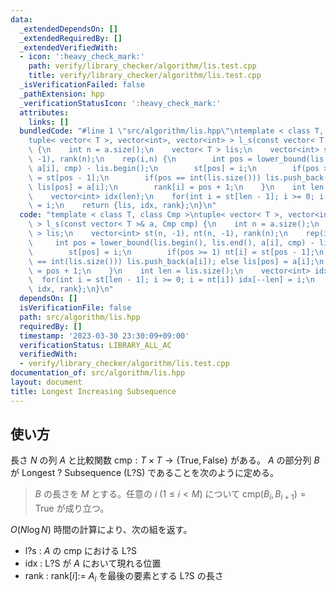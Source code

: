 ```yaml
---
data:
  _extendedDependsOn: []
  _extendedRequiredBy: []
  _extendedVerifiedWith:
  - icon: ':heavy_check_mark:'
    path: verify/library_checker/algorithm/lis.test.cpp
    title: verify/library_checker/algorithm/lis.test.cpp
  _isVerificationFailed: false
  _pathExtension: hpp
  _verificationStatusIcon: ':heavy_check_mark:'
  attributes:
    links: []
  bundledCode: "#line 1 \"src/algorithm/lis.hpp\"\ntemplate < class T, class Cmp >\n\
    tuple< vector< T >, vector<int>, vector<int> > l_s(const vector< T >& a, Cmp cmp)\
    \ {\n    int n = a.size();\n    vector< T > lis;\n    vector<int> st(n, -1), nt(n,\
    \ -1), rank(n);\n    rep(i,n) {\n        int pos = lower_bound(lis.begin(), lis.end(),\
    \ a[i], cmp) - lis.begin();\n        st[pos] = i;\n        if(pos >= 1) nt[i]\
    \ = st[pos - 1];\n        if(pos == int(lis.size())) lis.push_back(a[i]); else\
    \ lis[pos] = a[i];\n        rank[i] = pos + 1;\n    }\n    int len = lis.size();\n\
    \    vector<int> idx(len);\n    for(int i = st[len - 1]; i >= 0; i = nt[i]) idx[--len]\
    \ = i;\n    return {lis, idx, rank};\n}\n"
  code: "template < class T, class Cmp >\ntuple< vector< T >, vector<int>, vector<int>\
    \ > l_s(const vector< T >& a, Cmp cmp) {\n    int n = a.size();\n    vector< T\
    \ > lis;\n    vector<int> st(n, -1), nt(n, -1), rank(n);\n    rep(i,n) {\n   \
    \     int pos = lower_bound(lis.begin(), lis.end(), a[i], cmp) - lis.begin();\n\
    \        st[pos] = i;\n        if(pos >= 1) nt[i] = st[pos - 1];\n        if(pos\
    \ == int(lis.size())) lis.push_back(a[i]); else lis[pos] = a[i];\n        rank[i]\
    \ = pos + 1;\n    }\n    int len = lis.size();\n    vector<int> idx(len);\n  \
    \  for(int i = st[len - 1]; i >= 0; i = nt[i]) idx[--len] = i;\n    return {lis,\
    \ idx, rank};\n}\n"
  dependsOn: []
  isVerificationFile: false
  path: src/algorithm/lis.hpp
  requiredBy: []
  timestamp: '2023-03-30 23:30:09+09:00'
  verificationStatus: LIBRARY_ALL_AC
  verifiedWith:
  - verify/library_checker/algorithm/lis.test.cpp
documentation_of: src/algorithm/lis.hpp
layout: document
title: Longest Increasing Subsequence
---
```


## 使い方
長さ $N$ の列 $A$ と比較関数 $\mathrm{cmp} : T \times T \to \lbrace	\mathrm{True}, \mathrm{False}\rbrace$ がある。 $A$ の部分列 $B$ が $\mathrm{Longest \  ? \  Subsequence} \ (\mathrm{L?S})$ であることを次のように定める。

> $B$ の長さを $M$ とする。任意の $i \ (1 \leq i < M)$ について $\mathrm{cmp}(B_i, B_{i+1}) = \mathrm{True}$ が成り立つ。

$O(N \log N)$ 時間の計算により、次の組を返す。
- $\mathrm{l?s}$ : $A$ の $\mathrm{cmp}$ における $\mathrm{L?S}$ 
- $\mathrm{idx}$ : $\mathrm{L?S}$ が $A$ において現れる位置 
- $\mathrm{rank}$ : $\mathrm{rank} \lbrack i \rbrack :=$ $A_i$ を最後の要素とする $\mathrm{L?S}$ の長さ 
